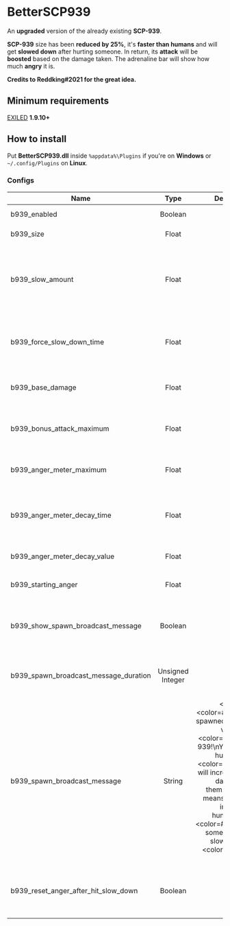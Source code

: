 # BetterSCP939
An **upgraded** version of the already existing **SCP-939**.

**SCP-939** size has been **reduced by 25%**, it's **faster than humans** and will get **slowed down** after hurting someone.
In return, its **attack** will be **boosted** based on the damage taken.
The adrenaline bar will show how much **angry** it is.

**Credits to Reddking#2021 for the great idea.**

## Minimum requirements
[EXILED](https://github.com/galaxy119/EXILED) **1.9.10+**

## How to install
Put **BetterSCP939.dll** inside `%appdata%\Plugins` if you're on **Windows** or `~/.config/Plugins` on **Linux**.

### Configs
| Name | Type | Default Value | Description |
| --- | :---: | :---: | --- |
| b939_enabled | Boolean | True | Enable/Disable the plugin. |
| b939_size | Float | 0.75 | The size of SCP-939. |
| b939_slow_amount | Float | 10 | How much SCP-939 will be slowed down after hurting someone (higher is slower). |
| b939_force_slow_down_time | Float | 3 | For how many seconds SCP-939 will be slowed down after hurting someone. |
| b939_base_damage | Float | 40 | The base damage that SCP-939 will inflict. |
| b939_bonus_attack_maximum | Float | 150 | The maximum amount of bonus attack that SCP-939 can inflict. |
| b939_anger_meter_maximum | Float | 500 | The maximum amount of SCP-939 anger. |
| b939_anger_meter_decay_time | Float | 1 | After how many seconds, the anger meter will start to decay. |
| b939_anger_meter_decay_value| Float | 3 | How much the anger meter will decay. |
| b939_starting_anger | Float | 0 | The starting value of anger of SCP-939. |
| b939_show_spawn_broadcast_message | Boolean | False | If enabled, a broadcast message will be shown to SCP-939 after its spawn. |
| b939_spawn_broadcast_message_duration | Unsigned Integer | 15 | The duration of the SCP-939 spawn broadcast message. |
| b939_spawn_broadcast_message | String | <size=20><color=#00FFFF>You've spawned as an upgraded version of <color=#FF0000>SCP-939</color>!\nYou're faster than humans, your <color=#FF0000>anger</color> will increase after taking damage from them.\nMore anger means more damage inflicted to humans.\nAfter <color=#FF0000>hurting</color> someone, you'll get slowed down for <color=#FF0000>{0}</color> seconds</color></size> | The broadcast message that will be shown to SCP-939 after its spawn. |
| b939_reset_anger_after_hit_slow_down | Boolean | False | If enabled, SCP-939 anger will reset after being slowed down. |
